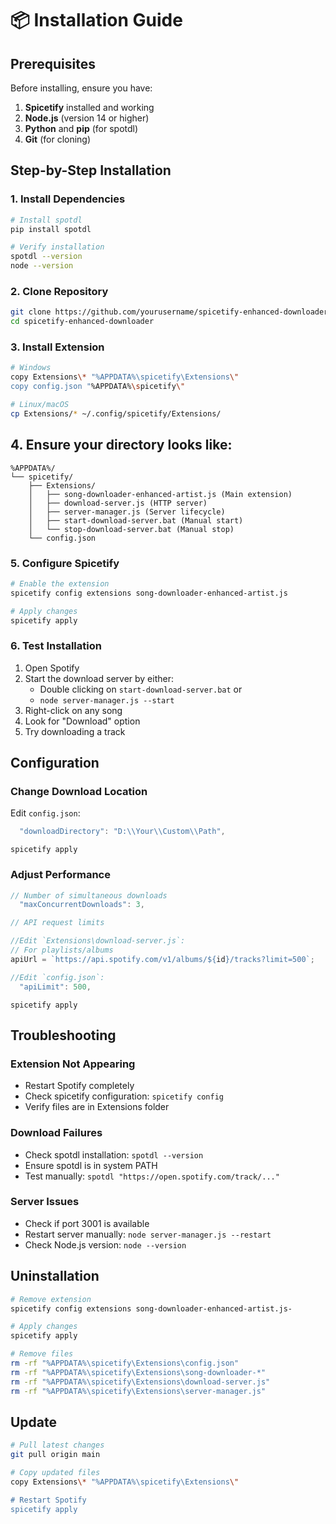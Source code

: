 # 📦 Installation Guide

## Prerequisites

Before installing, ensure you have:

1. **Spicetify** installed and working
2. **Node.js** (version 14 or higher)
3. **Python** and **pip** (for spotdl)
4. **Git** (for cloning)

## Step-by-Step Installation

### 1. Install Dependencies

```bash
# Install spotdl
pip install spotdl

# Verify installation
spotdl --version
node --version
```

### 2. Clone Repository

```bash
git clone https://github.com/yourusername/spicetify-enhanced-downloader.git
cd spicetify-enhanced-downloader
```

### 3. Install Extension

```bash
# Windows
copy Extensions\* "%APPDATA%\spicetify\Extensions\"
copy config.json "%APPDATA%\spicetify\"

# Linux/macOS
cp Extensions/* ~/.config/spicetify/Extensions/
```

## 4. Ensure your directory looks like:

```
%APPDATA%/
└── spicetify/
    ├── Extensions/
    │   ├── song-downloader-enhanced-artist.js (Main extension)
    │   ├── download-server.js (HTTP server)
    │   ├── server-manager.js (Server lifecycle)
    │   ├── start-download-server.bat (Manual start)
    │   └── stop-download-server.bat (Manual stop)
    └── config.json
```

### 5. Configure Spicetify

```bash
# Enable the extension
spicetify config extensions song-downloader-enhanced-artist.js

# Apply changes
spicetify apply
```

### 6. Test Installation

1. Open Spotify
2. Start the download server by either:
   - Double clicking on `start-download-server.bat`
   or
   - `node server-manager.js --start`
3. Right-click on any song
4. Look for "Download" option
5. Try downloading a track

## Configuration

### Change Download Location

Edit `config.json`:

```javascript
  "downloadDirectory": "D:\\Your\\Custom\\Path",
```
`spicetify apply`

### Adjust Performance

```javascript
// Number of simultaneous downloads
  "maxConcurrentDownloads": 3,
```
```javascript
// API request limits

//Edit `Extensions\download-server.js`:
// For playlists/albums
apiUrl = `https://api.spotify.com/v1/albums/${id}/tracks?limit=500`;

//Edit `config.json`:
  "apiLimit": 500,
```
`spicetify apply`

## Troubleshooting

### Extension Not Appearing
- Restart Spotify completely
- Check spicetify configuration: `spicetify config`
- Verify files are in Extensions folder

### Download Failures
- Check spotdl installation: `spotdl --version`
- Ensure spotdl is in system PATH
- Test manually: `spotdl "https://open.spotify.com/track/..."`

### Server Issues
- Check if port 3001 is available
- Restart server manually: `node server-manager.js --restart`
- Check Node.js version: `node --version`

## Uninstallation

```bash
# Remove extension
spicetify config extensions song-downloader-enhanced-artist.js-

# Apply changes
spicetify apply

# Remove files
rm -rf "%APPDATA%\spicetify\Extensions\config.json"
rm -rf "%APPDATA%\spicetify\Extensions\song-downloader-*"
rm -rf "%APPDATA%\spicetify\Extensions\download-server.js"
rm -rf "%APPDATA%\spicetify\Extensions\server-manager.js"
```

## Update

```bash
# Pull latest changes
git pull origin main

# Copy updated files
copy Extensions\* "%APPDATA%\spicetify\Extensions\"

# Restart Spotify
spicetify apply
```
